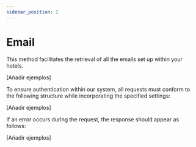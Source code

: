 ```yaml
---
sidebar_position: 2
---
```


# Email

This method facilitates the retrieval of all the emails set up within your hotels.

[Añadir ejemplos]

To ensure authentication within our system, all requests must conform to the following structure while incorporating the specified settings:

[Añadir ejemplos]

If an error occurs during the request, the response should appear as follows:

[Añadir ejemplos]

